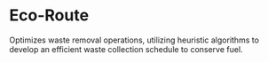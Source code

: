# Eco-Route
Optimizes waste removal operations, utilizing heuristic algorithms to develop an efficient waste collection schedule to conserve fuel.
